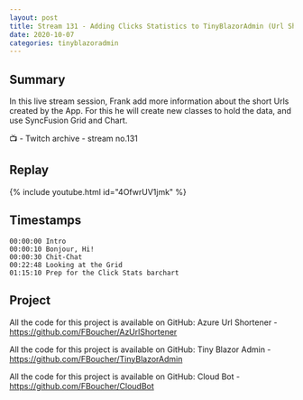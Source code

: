 ```yaml
---
layout: post
title: Stream 131 - Adding Clicks Statistics to TinyBlazorAdmin (Url Shortener website)
date: 2020-10-07
categories: tinyblazoradmin
---
```


## Summary

In this live stream session, Frank add more information about the short Urls created by the App. For this he will create new classes to hold the data, and use SyncFusion Grid and Chart.

📺 - Twitch archive - stream no.131

## Replay

{% include youtube.html id="4OfwrUV1jmk" %}
<br/><!--more-->


## Timestamps


    00:00:00 Intro
    00:00:10 Bonjour, Hi!
    00:00:30 Chit-Chat
    00:22:48 Looking at the Grid
    01:15:10 Prep for the Click Stats barchart



Project
-------

All the code for this project is available on GitHub: Azure Url Shortener - https://github.com/FBoucher/AzUrlShortener

All the code for this project is available on GitHub: Tiny Blazor Admin - https://github.com/FBoucher/TinyBlazorAdmin

All the code for this project is available on GitHub: Cloud Bot - https://github.com/FBoucher/CloudBot

